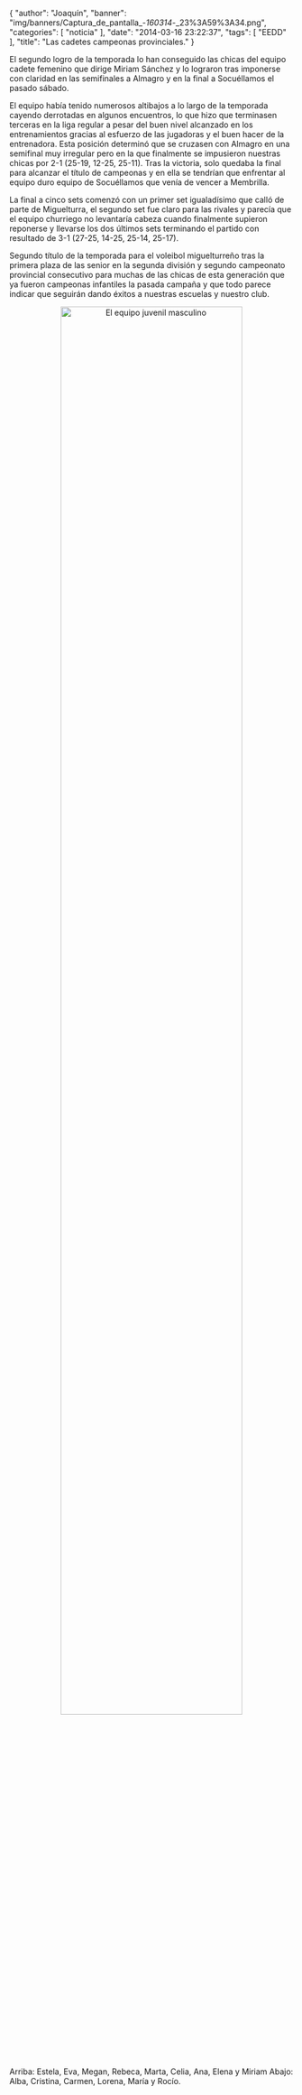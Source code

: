 {
  "author": "Joaquín", 
  "banner": "img/banners/Captura_de_pantalla_-_160314_-_23%3A59%3A34.png", 
  "categories": [
    "noticia"
  ], 
  "date": "2014-03-16 23:22:37", 
  "tags": [
    "EEDD"
  ], 
  "title": "Las cadetes campeonas provinciales."
}

El segundo logro de la temporada lo han conseguido las chicas del equipo cadete femenino que dirige Miriam Sánchez y lo lograron tras imponerse con claridad en las semifinales a Almagro y en la final a Socuéllamos el pasado sábado.

El equipo había tenido numerosos altibajos a lo largo de la temporada cayendo derrotadas en algunos encuentros, lo que hizo que terminasen terceras en la liga regular a pesar del buen nivel alcanzado en los entrenamientos gracias al esfuerzo de las jugadoras y el buen hacer de la entrenadora. Esta posición determinó que se cruzasen con Almagro en una semifinal muy irregular pero en la que finalmente se impusieron nuestras chicas por 2-1 (25-19, 12-25, 25-11). Tras la victoria, solo quedaba la final para alcanzar el título de campeonas y en ella se tendrían que enfrentar al equipo duro equipo de Socuéllamos que venía de vencer a Membrilla.

La final a cinco sets comenzó con un primer set igualadísimo que calló de parte de Miguelturra, el segundo set fue claro para las rivales y parecía que el equipo churriego no levantaría cabeza cuando finalmente supieron reponerse y llevarse los dos últimos sets terminando el partido con resultado de 3-1 (27-25, 14-25, 25-14, 25-17).

Segundo título de la temporada para el voleibol miguelturreño tras la primera plaza de las senior en la segunda división y segundo campeonato provincial consecutivo para muchas de las chicas de esta generación que ya fueron campeonas infantiles la pasada campaña y que todo parece indicar que seguirán dando éxitos a nuestras escuelas y nuestro club.

<center>
<a target="_new" href="http://www.advmiguelturra.org/img/banners/Captura%20de%20pantalla%20-%20160314%20-%2023%3A59%3A34.png"> 
<img alt="El equipo juvenil masculino" width="80%" align="center" src="http://www.advmiguelturra.org/img/banners/Captura%20de%20pantalla%20-%20160314%20-%2023%3A59%3A34.png"/> </a>
</center>
Arriba: Estela, Eva, Megan, Rebeca, Marta, Celia, Ana, Elena y Miriam
Abajo: Alba, Cristina, Carmen, Lorena, María y Rocío.



